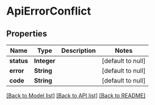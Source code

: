 # ApiErrorConflict
## Properties

| Name | Type | Description | Notes |
|------------ | ------------- | ------------- | -------------|
| **status** | **Integer** |  | [default to null] |
| **error** | **String** |  | [default to null] |
| **code** | **String** |  | [default to null] |

[[Back to Model list]](../README.md#documentation-for-models) [[Back to API list]](../README.md#documentation-for-api-endpoints) [[Back to README]](../README.md)

